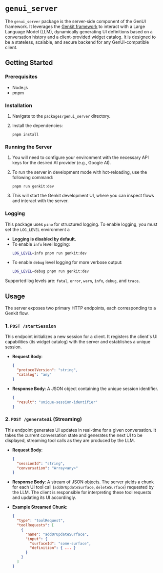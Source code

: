 # `genui_server`

The `genui_server` package is the server-side component of the GenUI framework. It leverages the [Genkit framework](https://genkit.dev/) to interact with a Large Language Model (LLM), dynamically generating UI definitions based on a conversation history and a client-provided widget catalog. It is designed to be a stateless, scalable, and secure backend for any GenUI-compatible client.

## Getting Started

### Prerequisites

- Node.js
- pnpm

### Installation

1. Navigate to the `packages/genui_server` directory.
2. Install the dependencies:

   ```command-line
   pnpm install
   ```

### Running the Server

1. You will need to configure your environment with the necessary API keys for the desired AI provider (e.g., Google AI).
2. To run the server in development mode with hot-reloading, use the following command:

   ```command-line
   pnpm run genkit:dev
   ```

3. This will start the Genkit development UI, where you can inspect flows and interact with the server.

### Logging

This package uses `pino` for structured logging. To enable logging, you must set the `LOG_LEVEL` environment a

- **Logging is disabled by default.**
- To enable `info` level logging:
  ```bash
  LOG_LEVEL=info pnpm run genkit:dev
  ```
- To enable `debug` level logging for more verbose output:
  ```bash
  LOG_LEVEL=debug pnpm run genkit:dev
  ```

Supported log levels are: `fatal`, `error`, `warn`, `info`, `debug`, and `trace`.

## Usage

The server exposes two primary HTTP endpoints, each corresponding to a Genkit flow.

### 1. `POST /startSession`

This endpoint initializes a new session for a client. It registers the client's UI capabilities (its widget catalog) with the server and establishes a unique session.

- **Request Body**:

  ```json
  {
    "protocolVersion": "string",
    "catalog": "any"
  }
  ```

- **Response Body**: A JSON object containing the unique session identifier.

  ```json
  {
    "result": "unique-session-identifier"
  }
  ```

### 2. `POST /generateUi` (Streaming)

This endpoint generates UI updates in real-time for a given conversation. It takes the current conversation state and generates the next UI to be displayed, streaming tool calls as they are produced by the LLM.

- **Request Body**:

  ```json
  {
    "sessionId": "string",
    "conversation": "Array<any>"
  }
  ```

- **Response Body**: A stream of JSON objects. The server yields a chunk for each UI tool call (`addOrUpdateSurface`, `deleteSurface`) requested by the LLM. The client is responsible for interpreting these tool requests and updating its UI accordingly.

- **Example Streamed Chunk**:

  ```json
  {
    "type": "toolRequest",
    "toolRequests": [
      {
        "name": "addOrUpdateSurface",
        "input": {
          "surfaceId": "some-surface",
          "definition": { ... }
        }
      }
    ]
  }
  ```
